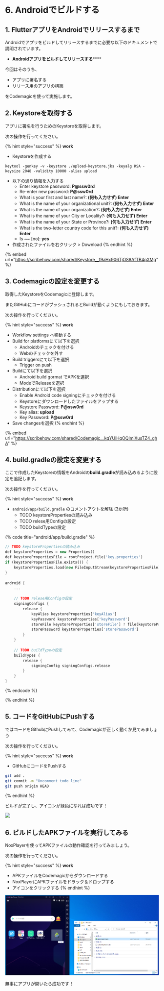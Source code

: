 # 6. Androidでビルドする

## 1. FlutterアプリをAndroidでリリースするまで

Androidでアプリをビルドしてリリースするまでに必要な以下のドキュメントで説明されています。

* [**Androidアプリをビルドしてリリースする**](https://docs.flutter.dev/deployment/android)****

今回はそのうち、

* アプリに署名する
* リリース用のアプリの構築

をCodemagicを使って実施します。

## 2. Keystoreを取得する

アプリに署名を行うためのKeystoreを取得します。

次の操作を行ってください。

{% hint style="success" %}
**work**

* Keystoreを作成する

```
keytool -genkey -v -keystore ./upload-keystore.jks -keyalg RSA -keysize 2048 -validity 10000 -alias upload
```

* 以下の通り情報を入力する
  * Enter keystore password: **P@ssw0rd**
  * Re-enter new password: **P@ssw0rd**
  * What is your first and last name?: **(何も入力せず) Enter**
  * What is the name of your organizational unit?: **(何も入力せず) Enter**
  * What is the name of your organization?: **(何も入力せず) Enter**
  * What is the name of your City or Locality?: **(何も入力せず) Enter**
  * What is the name of your State or Province?: **(何も入力せず) Enter**
  * What is the two-letter country code for this unit?: **(何も入力せず) Enter**
  * Is \~\~ \[no]: **yes**
* 作成されたファイルを右クリック > Download
{% endhint %}

{% embed url="https://scribehow.com/shared/Keystore__f9aHx906TjOS8AfTB4pXMg" %}

## 3. Codemagicの設定を変更する

取得したKeystoreをCodemagicに登録します。

またGitHubにコードがプッシュされるとBuildが動くようにもしておきます。

次の操作を行ってください。

{% hint style="success" %}
**work**

* Workflow settings へ移動する
* Build for platformsにて以下を選択
  * Androidのチェックを付ける
  * Webのチェックを外す
* Build triggersにて以下を選択
  * Trigger on push
* Buildにて以下を選択
  * Android build gormat でAPKを選択
  * ModeでReleaseを選択
* Distributionにて以下を選択
  * Enable Android code signingにチェックを付ける
  * Keystoreにダウンロードしたファイルをアップする
  * Keystore Password: **P@ssw0rd**
  * Key alias: **upload**
  * Key Password: **P@ssw0rd**
* Save changesを選択
{% endhint %}

{% embed url="https://scribehow.com/shared/Codemagic__kqYUlHqOQImiXusTZ4_ghA" %}



## 4. **build.gradleの設定を変更する**

ここで作成したKeystoreの情報をAndroidの**build.gradle**が読み込めるように設定を追記します。

次の操作を行ってください。

{% hint style="success" %}
**work**

* `android/app/build.gradle` のコメントアウトを解除 (3か所)
  * TODO keystorePropertiesの読み込み
  * TODO relese用Configの設定
  * TODO buildTypeの設定

{% code title="android/app/build.gradle" %}
```dart
// TODO keystorePropertiesの読み込み
def keystoreProperties = new Properties()   
def keystorePropertiesFile = rootProject.file('key.properties')
if (keystorePropertiesFile.exists()) {
    keystoreProperties.load(new FileInputStream(keystorePropertiesFile))
}

android {
    ...

    // TODO relese用Configの設定
    signingConfigs {
        release {
            keyAlias keystoreProperties['keyAlias']
            keyPassword keystoreProperties['keyPassword']
            storeFile keystoreProperties['storeFile'] ? file(keystoreProperties['storeFile']) : null
            storePassword keystoreProperties['storePassword']
        }
    }

    // TODO buildTypeの設定
    buildTypes {
        release {
            signingConfig signingConfigs.release
        }
    }
}
```
{% endcode %}


{% endhint %}

## 5. コードをGitHubにPushする

ではコードをGithubにPushしてみて、Codemagicが正しく動くか見てみましょう

次の操作を行ってください。

{% hint style="success" %}
**work**

* GitHubにコードをPushする

```bash
git add .
git commit -m "Uncomment todo line"
git push origin HEAD
```
{% endhint %}

ビルドが完了し、アイコンが緑色になれば成功です！

![](.gitbook/assets/android\_build\_success.png)

## 6. ビルドしたAPKファイルを実行してみる

NoxPlayerを使ってAPKファイルの動作確認を行ってみましょう。

次の操作を行ってください。

{% hint style="success" %}
**work**

* APKファイルをCodemagicからダウンロードする
* NoxPlayerにAPKファイルをドラック＆ドロップする
* アイコンをクリックする
{% endhint %}

![](<.gitbook/assets/image (9).png>)

無事にアプリが開いたら成功です！
